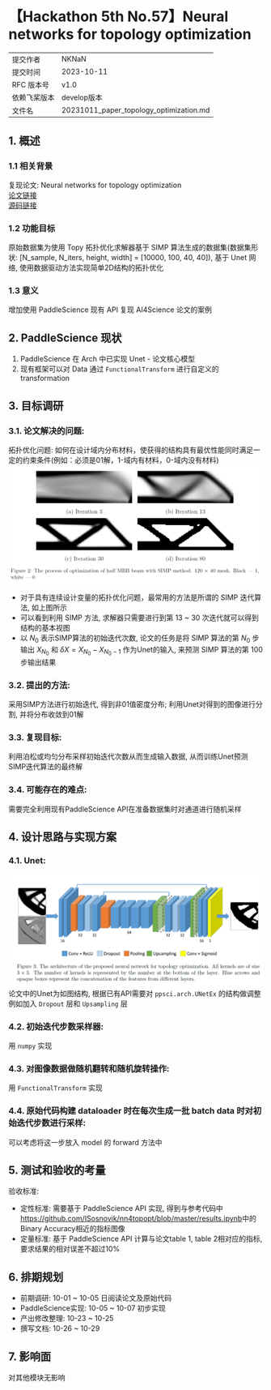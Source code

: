 # 【Hackathon 5th No.57】Neural networks for topology optimization

|              |                    |
| ------------ | -----------------  |
| 提交作者      |       NKNaN        |
| 提交时间      |     2023-10-11     |
| RFC 版本号    | v1.0               |
| 依赖飞桨版本  | develop版本         |
| 文件名        | 20231011_paper_topology_optimization.md             |

## 1. 概述

### 1.1 相关背景

复现论文: Neural networks for topology optimization  
[论文链接](https://arxiv.org/abs/1709.09578)  
[源码链接](https://github.com/ISosnovik/nn4topopt) 

### 1.2 功能目标

原始数据集为使用 Topy 拓扑优化求解器基于 SIMP 算法生成的数据集(数据集形状: [N_sample, N_iters, height, width] = [10000, 100, 40, 40]), 基于 Unet 网络, 使用数据驱动方法实现简单2D结构的拓扑优化 

### 1.3 意义

增加使用 PaddleScience 现有 API 复现 AI4Science 论文的案例  

## 2. PaddleScience 现状

1. PaddleScience 在 Arch 中已实现 Unet - 论文核心模型
2. 现有框架可以对 Data 通过 `FunctionalTransform` 进行自定义的 transformation

## 3. 目标调研

### 3.1. 论文解决的问题:
   拓扑优化问题: 如何在设计域内分布材料，使获得的结构具有最优性能同时满足一定的约束条件(例如：必须是01解，1-域内有材料，0-域内没有材料)
   ![image](./images/20231011_topopt/SIMP_example.png)
   - 对于具有连续设计变量的拓扑优化问题，最常用的方法是所谓的 SIMP 迭代算法, 如上图所示  
   - 可以看到利用 SIMP 方法, 求解器只需要进行到第 13 ~ 30 次迭代就可以得到结构的基本视图  
   - 以 $N_{0}$ 表示SIMP算法的初始迭代次数, 论文的任务是将 SIMP 算法的第 $N_{0}$ 步输出 $X_{N_{0}}$ 和 $\delta X = X_{N_{0}} - X_{N_{0} - 1}$ 作为Unet的输入, 来预测 SIMP 算法的第 100 步输出结果
   
### 3.2. 提出的方法:
   采用SIMP方法进行初始迭代, 得到非01值密度分布; 利用Unet对得到的图像进行分割, 并将分布收敛到01解
   
### 3.3. 复现目标:
   利用泊松或均匀分布采样初始迭代次数从而生成输入数据, 从而训练Unet预测SIMP迭代算法的最终解
   
### 3.4. 可能存在的难点:
   需要完全利用现有PaddleScience API在准备数据集时对通道进行随机采样


## 4. 设计思路与实现方案

### 4.1. Unet:
   ![image](./images/20231011_topopt/TopOptNN.png)
  论文中的Unet为如图结构, 根据已有API需要对 `ppsci.arch.UNetEx` 的结构做调整例如加入 `Dropout` 层和 `Upsampling` 层

### 4.2. 初始迭代步数采样器:
   用 `numpy` 实现

### 4.3. 对图像数据做随机翻转和随机旋转操作:
   用 `FunctionalTransform` 实现

### 4.4. 原始代码构建 dataloader 时在每次生成一批 batch data 时对初始迭代步数进行采样:
   可以考虑将这一步放入 model 的 forward 方法中

## 5. 测试和验收的考量

验收标准:
- 定性标准: 需要基于 PaddleScience API 实现, 得到与参考代码中<https://github.com/ISosnovik/nn4topopt/blob/master/results.ipynb>中的Binary Accuracy相近的指标图像
- 定量标准: 基于 PaddleScience API 计算与论文table 1, table 2相对应的指标, 要求结果的相对误差不超过10%

## 6. 排期规划

- 前期调研: 10-01 ~ 10-05 日阅读论文及原始代码
- PaddleScience实现: 10-05 ~ 10-07 初步实现
- 产出修改整理: 10-23 ~ 10-25
- 撰写文档: 10-26 ~ 10-29

## 7. 影响面

对其他模块无影响
